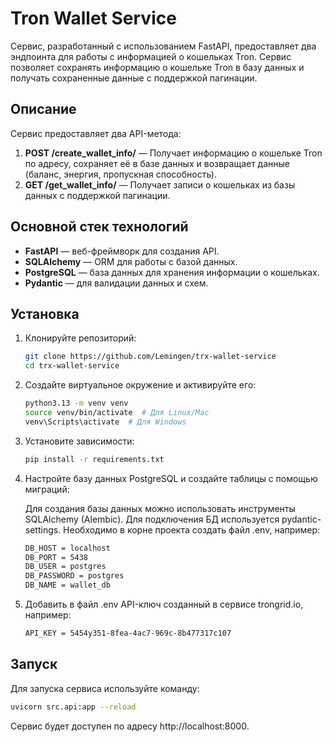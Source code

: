 # Tron Wallet Service

Сервис, разработанный с использованием FastAPI, предоставляет два эндпоинта для работы с информацией о кошельках Tron. Сервис позволяет сохранять информацию о кошельке Tron в базу данных и получать сохраненные данные с поддержкой пагинации.

## Описание

Сервис предоставляет два API-метода:

1. **POST /create_wallet_info/** — Получает информацию о кошельке Tron по адресу, сохраняет её в базе данных и возвращает данные (баланс, энергия, пропускная способность).
2. **GET /get_wallet_info/** — Получает записи о кошельках из базы данных с поддержкой пагинации.

## Основной стек технологий

- **FastAPI** — веб-фреймворк для создания API.
- **SQLAlchemy** — ORM для работы с базой данных.
- **PostgreSQL** — база данных для хранения информации о кошельках.
- **Pydantic** — для валидации данных и схем.

## Установка

1. Клонируйте репозиторий:

    ```bash
    git clone https://github.com/Lemingen/trx-wallet-service
    cd trx-wallet-service
    ```

2. Создайте виртуальное окружение и активируйте его:

    ```bash
    python3.13 -m venv venv
    source venv/bin/activate  # Для Linux/Mac
    venv\Scripts\activate  # Для Windows
    ```

3. Установите зависимости:

    ```bash
    pip install -r requirements.txt
    ```

4. Настройте базу данных PostgreSQL и создайте таблицы с помощью миграций:
    
    Для создания базы данных можно использовать инструменты SQLAlchemy (Alembic).
    Для подключения БД используется pydantic-settings. Необходимо в корне проекта создать файл .env, например:

    ```bash
    DB_HOST = localhost
    DB_PORT = 5438
    DB_USER = postgres
    DB_PASSWORD = postgres
    DB_NAME = wallet_db
    ```

5. Добавить в файл .env API-ключ созданный в сервисе trongrid.io, например:

    ```bash
    API_KEY = 5454y351-8fea-4ac7-969c-8b477317c107
    ```

## Запуск

Для запуска сервиса используйте команду:

```bash
uvicorn src.api:app --reload
```

Сервис будет доступен по адресу http://localhost:8000.
